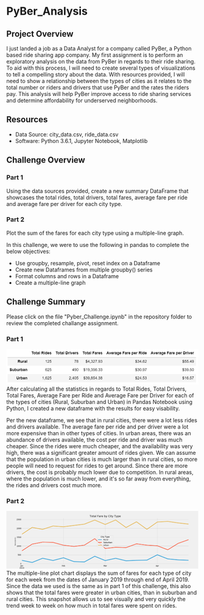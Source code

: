 # PyBer_Analysis

## Project Overview
I just landed a job as a Data Analyst for a company called PyBer, a Python based ride sharing app company. My first assignment is to perform an exploratory analysis on the data from PyBer in regards to their ride sharing. To aid with this process, I will need to create several types of visualizations to tell a compelling story about the data. With resources provided, I will need to show a relationship between the types of cities as it relates to the total number or riders and drivers that use PyBer and the rates the riders pay. This analysis will help PyBer improve access to ride sharing services and determine affordability for underserved neighborhoods.

## Resources
- Data Source: city_data.csv, ride_data.csv
- Software: Python 3.6.1, Jupyter Notebook, Matplotlib

## Challenge Overview
### Part 1
Using the data sources provided, create a new summary DataFrame that showcases the total rides, total drivers, total fares, average fare per ride and average fare per driver for each city type.

### Part 2
Plot the sum of the fares for each city type using a multiple-line graph. 

In this challenge, we were to use the following in pandas to complete the below objectives:
  - Use groupby, resample, pivot, reset index on a Dataframe
  - Create new Dataframes from multiple groupby() series
  - Format columns and rows in a Dataframe
  - Create a multiple-line graph

## Challenge Summary
Please click on the file "Pyber_Challenge.ipynb" in the repository folder to review the completed challange assignment.

### Part 1

![](https://github.com/jusnguyen03/PyBer_Analysis/blob/master/analysis/challengepart1.png)
After calculating all the statistics in regards to Total Rides, Total Drivers, Total Fares, Average Fare per Ride and Average Fare per Driver for each of the types of cities (Rural, Suburban and Urban) in Pandas Notebook using Python, I created a new dataframe with the results for easy visability. 

Per the new dataframe, we see that in rural cities, there were a lot less rides and drivers available. The average fare per ride and per driver were a lot more expensive than in other types of cities. In urban areas, there was an abundance of drivers available, the cost per ride and driver was much cheaper. Since the rides were much cheaper, and the availability was very high, there was a significant greater amount of rides given. We can assume that the population in urban cities is much larger than in rural cities, so more people will need to request for rides to get around. Since there are more drivers, the cost is probably much lower due to competition. In rural areas, where the population is much lower, and it's so far away from everything, the rides and drivers cost much more. 


### Part 2

![](https://github.com/jusnguyen03/PyBer_Analysis/blob/master/analysis/challengepart2.png)
The multiple-line plot chart displays the sum of fares for each type of city for each week from the dates of January 2019 through end of April 2019. Since the data we used is the same as in part 1 of this challenge, this also shows that the total fares were greater in urban cities, than in suburban and rural cities. This snapshot allows us to see visually and very quickly the trend week to week on how much in total fares were spent on rides.
